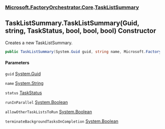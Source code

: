 ### [Microsoft.FactoryOrchestrator.Core](Microsoft_FactoryOrchestrator_Core.md 'Microsoft.FactoryOrchestrator.Core').[TaskListSummary](Microsoft_FactoryOrchestrator_Core_TaskListSummary.md 'Microsoft.FactoryOrchestrator.Core.TaskListSummary')
## TaskListSummary.TaskListSummary(Guid, string, TaskStatus, bool, bool, bool) Constructor
Creates a new TaskListSummary.  
```csharp
public TaskListSummary(System.Guid guid, string name, Microsoft.FactoryOrchestrator.Core.TaskStatus status, bool runInParallel, bool allowOtherTaskListsToRun, bool terminateBackgroundTasksOnCompletion);
```
#### Parameters
<a name='Microsoft_FactoryOrchestrator_Core_TaskListSummary_TaskListSummary(System_Guid_string_Microsoft_FactoryOrchestrator_Core_TaskStatus_bool_bool_bool)_guid'></a>
`guid` [System.Guid](https://docs.microsoft.com/en-us/dotnet/api/System.Guid 'System.Guid')  
  
<a name='Microsoft_FactoryOrchestrator_Core_TaskListSummary_TaskListSummary(System_Guid_string_Microsoft_FactoryOrchestrator_Core_TaskStatus_bool_bool_bool)_name'></a>
`name` [System.String](https://docs.microsoft.com/en-us/dotnet/api/System.String 'System.String')  
  
<a name='Microsoft_FactoryOrchestrator_Core_TaskListSummary_TaskListSummary(System_Guid_string_Microsoft_FactoryOrchestrator_Core_TaskStatus_bool_bool_bool)_status'></a>
`status` [TaskStatus](Microsoft_FactoryOrchestrator_Core_TaskStatus.md 'Microsoft.FactoryOrchestrator.Core.TaskStatus')  
  
<a name='Microsoft_FactoryOrchestrator_Core_TaskListSummary_TaskListSummary(System_Guid_string_Microsoft_FactoryOrchestrator_Core_TaskStatus_bool_bool_bool)_runInParallel'></a>
`runInParallel` [System.Boolean](https://docs.microsoft.com/en-us/dotnet/api/System.Boolean 'System.Boolean')  
  
<a name='Microsoft_FactoryOrchestrator_Core_TaskListSummary_TaskListSummary(System_Guid_string_Microsoft_FactoryOrchestrator_Core_TaskStatus_bool_bool_bool)_allowOtherTaskListsToRun'></a>
`allowOtherTaskListsToRun` [System.Boolean](https://docs.microsoft.com/en-us/dotnet/api/System.Boolean 'System.Boolean')  
  
<a name='Microsoft_FactoryOrchestrator_Core_TaskListSummary_TaskListSummary(System_Guid_string_Microsoft_FactoryOrchestrator_Core_TaskStatus_bool_bool_bool)_terminateBackgroundTasksOnCompletion'></a>
`terminateBackgroundTasksOnCompletion` [System.Boolean](https://docs.microsoft.com/en-us/dotnet/api/System.Boolean 'System.Boolean')  
  
